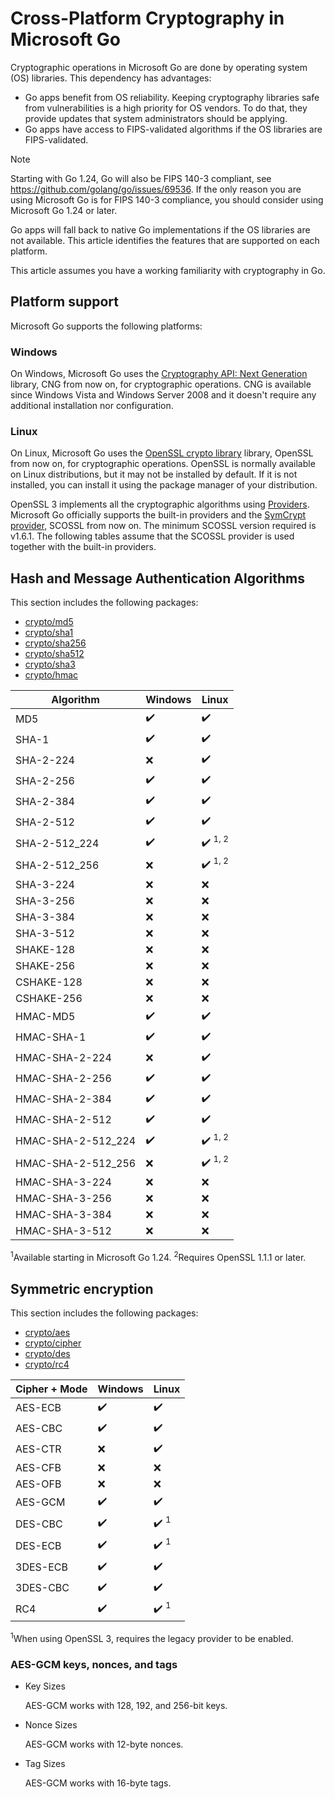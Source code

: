 # Cross-Platform Cryptography in Microsoft Go

Cryptographic operations in Microsoft Go are done by operating system (OS) libraries. This dependency has advantages:

* Go apps benefit from OS reliability. Keeping cryptography libraries safe from vulnerabilities is a high priority for OS vendors. To do that, they provide updates that system administrators should be applying.
* Go apps have access to FIPS-validated algorithms if the OS libraries are FIPS-validated.

> [!NOTE]
> Starting with Go 1.24, Go will also be FIPS 140-3 compliant, see https://github.com/golang/go/issues/69536.
> If the only reason you are using Microsoft Go is for FIPS 140-3 compliance, you should consider using Microsoft Go 1.24 or later.

Go apps will fall back to native Go implementations if the OS libraries are not available.
This article identifies the features that are supported on each platform.

This article assumes you have a working familiarity with cryptography in Go.

## Platform support

Microsoft Go supports the following platforms:

### Windows

On Windows, Microsoft Go uses the [Cryptography API: Next Generation](https://learn.microsoft.com/en-us/windows/win32/seccng/cng-portal) library, CNG from now on, for cryptographic operations.
CNG is available since Windows Vista and Windows Server 2008 and it doesn't require any additional installation nor configuration.

### Linux

On Linux, Microsoft Go uses the [OpenSSL crypto library](https://docs.openssl.org/3.0/man7/crypto/) library, OpenSSL from now on, for cryptographic operations.
OpenSSL is normally available on Linux distributions, but it may not be installed by default.
If it is not installed, you can install it using the package manager of your distribution.

OpenSSL 3 implements all the cryptographic algorithms using [Providers](https://docs.openssl.org/3.0/man7/crypto/#providers).
Microsoft Go officially supports the built-in providers and the [SymCrypt provider](https://github.com/microsoft/SymCrypt-OpenSSL), SCOSSL from now on.
The minimum SCOSSL version required is v1.6.1.
The following tables assume that the SCOSSL provider is used together with the built-in providers.

## Hash and Message Authentication Algorithms

This section includes the following packages:

* [crypto/md5](https://pkg.go.dev/crypto/md5)
* [crypto/sha1](https://pkg.go.dev/crypto/sha1)
* [crypto/sha256](https://pkg.go.dev/crypto/sha256)
* [crypto/sha512](https://pkg.go.dev/crypto/sha512)
* [crypto/sha3](https://pkg.go.dev/golang.org/x/crypto/sha3)
* [crypto/hmac](https://pkg.go.dev/crypto/hmac)

|Algorithm                  |Windows   |Linux                |
|---------------------------|----------|---------------------|
|MD5                        | ✔️       | ✔️                 |
|SHA-1                      | ✔️       | ✔️                 |
|SHA-2-224                  | ❌       | ✔️                 |
|SHA-2-256                  | ✔️       | ✔️                 |
|SHA-2-384                  | ✔️       | ✔️                 |
|SHA-2-512                  | ✔️       | ✔️                 |
|SHA-2-512_224              | ✔️       | ✔️ <sup>1, 2</sup> |
|SHA-2-512_256              | ❌       | ✔️ <sup>1, 2</sup> |
|SHA-3-224                  | ❌       | ❌                 |
|SHA-3-256                  | ❌       | ❌                 |
|SHA-3-384                  | ❌       | ❌                 |
|SHA-3-512                  | ❌       | ❌                 |
|SHAKE-128                  | ❌       | ❌                 |
|SHAKE-256                  | ❌       | ❌                 |
|CSHAKE-128                 | ❌       | ❌                 |
|CSHAKE-256                 | ❌       | ❌                 |
|HMAC-MD5                   | ✔️       | ✔️                 |
|HMAC-SHA-1                 | ✔️       | ✔️                 |
|HMAC-SHA-2-224             | ❌       | ✔️                 |
|HMAC-SHA-2-256             | ✔️       | ✔️                 |
|HMAC-SHA-2-384             | ✔️       | ✔️                 |
|HMAC-SHA-2-512             | ✔️       | ✔️                 |
|HMAC-SHA-2-512_224         | ✔️       | ✔️ <sup>1, 2</sup> |
|HMAC-SHA-2-512_256         | ❌       | ✔️ <sup>1, 2</sup> |
|HMAC-SHA-3-224             | ❌       | ❌                 |
|HMAC-SHA-3-256             | ❌       | ❌                 |
|HMAC-SHA-3-384             | ❌       | ❌                 |
|HMAC-SHA-3-512             | ❌       | ❌                 |

<sup>1</sup>Available starting in Microsoft Go 1.24.
<sup>2</sup>Requires OpenSSL 1.1.1 or later.

## Symmetric encryption

This section includes the following packages:

* [crypto/aes](https://pkg.go.dev/crypto/aes)
* [crypto/cipher](https://pkg.go.dev/crypto/cipher)
* [crypto/des](https://pkg.go.dev/crypto/des)
* [crypto/rc4](https://pkg.go.dev/crypto/rc4)

| Cipher + Mode | Windows  | Linux            |
|---------------|----------|------------------|
| AES-ECB       | ✔️       | ✔️              |
| AES-CBC       | ✔️       | ✔️              |
| AES-CTR       | ❌       | ✔️              |
| AES-CFB       | ❌       | ❌              |
| AES-OFB       | ❌       | ❌              |
| AES-GCM       | ✔️       | ✔️              |
| DES-CBC       | ✔️       | ✔️ <sup>1</sup> |
| DES-ECB       | ✔️       | ✔️ <sup>1</sup> |
| 3DES-ECB      | ✔️       | ✔️              |
| 3DES-CBC      | ✔️       | ✔️              |
| RC4           | ✔️       | ✔️ <sup>1</sup> |

<sup>1</sup>When using OpenSSL 3, requires the legacy provider to be enabled.

### AES-GCM keys, nonces, and tags

* Key Sizes

  AES-GCM works with 128, 192, and 256-bit keys.

* Nonce Sizes

  AES-GCM works with 12-byte nonces.

* Tag Sizes
  
  AES-GCM works with 16-byte tags.